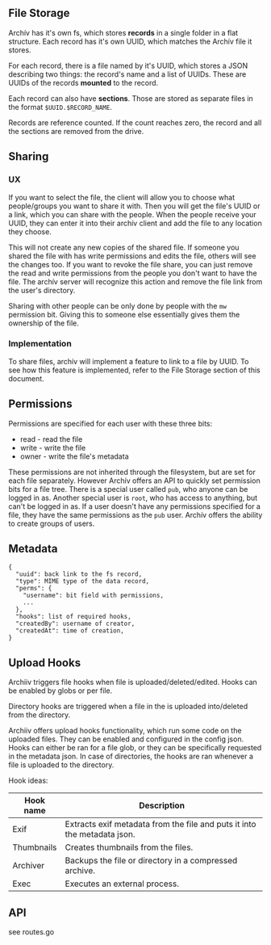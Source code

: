 ## File Storage

Archív has it's own fs, which stores **records** in a single folder in a flat
structure. Each record has it's own UUID, which matches the Archív file it
stores.

For each record, there is a file named by it's UUID, which stores a JSON
describing two things: the record's name and a list of UUIDs. These are UUIDs of
the records **mounted** to the record.

Each record can also have **sections**. Those are stored as separate files in
the format `$UUID.$RECORD_NAME`.

Records are reference counted. If the count reaches zero, the record and all the
sections are removed from the drive.

## Sharing

### UX

If you want to select the file, the client will allow you to choose what
people/groups you want to share it with. Then you will get the file's UUID or a
link, which you can share with the people. When the people receive your UUID,
they can enter it into their archív client and add the file to any location they
choose.

This will not create any new copies of the shared file. If someone you shared
the file with has write permissions and edits the file, others will see the
changes too. If you want to revoke the file share, you can just remove the read
and write permissions from the people you don't want to have the file. The
archív server will recognize this action and remove the file link from the
user's directory.

Sharing with other people can be only done by people with the `mw` permission
bit. Giving this to someone else essentially gives them the ownership of the
file.

### Implementation

To share files, archív will implement a feature to link to a file by UUID. To
see how this feature is implemented, refer to the File Storage section of this
document.

## Permissions

Permissions are specified for each user with these three bits:

- read - read the file
- write - write the file
- owner - write the file's metadata

These permissions are not inherited through the filesystem, but are set for each
file separately. However Archív offers an API to quickly set permission bits for
a file tree. There is a special user called `pub`, who anyone can be logged in
as. Another special user is `root`, who has access to anything, but can't be
logged in as. If a user doesn't have any permissions specified for a file, they
have the same permissions as the `pub` user. Archív offers the ability to create
groups of users.

## Metadata

```
{
  "uuid": back link to the fs record,
  "type": MIME type of the data record,
  "perms": {
    "username": bit field with permissions,
    ...
  },
  "hooks": list of required hooks,
  "createdBy": username of creator,
  "createdAt": time of creation,
}
```

## Upload Hooks

Archiiv triggers file hooks when file is uploaded/deleted/edited. Hooks can be
enabled by globs or per file.

Directory hooks are triggered when a file in the is uploaded into/deleted from
the directory.

Archiiv offers upload hooks functionality, which run some code on the uploaded
files. They can be enabled and configured in the config json. Hooks can either
be ran for a file glob, or they can be specifically requested in the metadata
json. In case of directories, the hooks are ran whenever a file is uploaded to
the directory.

Hook ideas:

| Hook name  | Description                                                              |
| ---------- | ------------------------------------------------------------------------ |
| Exif       | Extracts exif metadata from the file and puts it into the metadata json. |
| Thumbnails | Creates thumbnails from the files.                                       |
| Archiver   | Backups the file or directory in a compressed archive.                   |
| Exec       | Executes an external process.                                            |

## API

see routes.go
